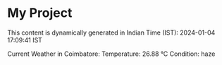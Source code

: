 # My Project

This content is dynamically generated in Indian Time (IST): 2024-01-04 17:09:41 IST


Current Weather in Coimbatore:
Temperature: 26.88 °C
Condition: haze

